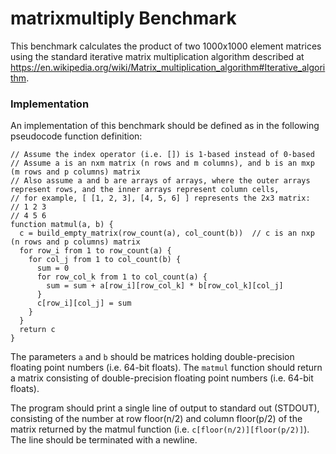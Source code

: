 # matrixmultiply Benchmark

This benchmark calculates the product of two 1000x1000 element matrices using the standard iterative matrix multiplication algorithm described at https://en.wikipedia.org/wiki/Matrix_multiplication_algorithm#Iterative_algorithm.

### Implementation

An implementation of this benchmark should be defined as in the following pseudocode function definition:

```
// Assume the index operator (i.e. []) is 1-based instead of 0-based
// Assume a is an nxm matrix (n rows and m columns), and b is an mxp (m rows and p columns) matrix
// Also assume a and b are arrays of arrays, where the outer arrays represent rows, and the inner arrays represent column cells,
// for example, [ [1, 2, 3], [4, 5, 6] ] represents the 2x3 matrix:
// 1 2 3
// 4 5 6
function matmul(a, b) {
  c = build_empty_matrix(row_count(a), col_count(b))  // c is an nxp (n rows and p columns) matrix
  for row_i from 1 to row_count(a) {
    for col_j from 1 to col_count(b) {
      sum = 0
      for row_col_k from 1 to col_count(a) {
        sum = sum + a[row_i][row_col_k] * b[row_col_k][col_j]
      }
      c[row_i][col_j] = sum
    }
  }
  return c
}
```

The parameters `a` and `b` should be matrices holding double-precision floating point numbers (i.e. 64-bit floats). The `matmul` function should return a matrix consisting of double-precision floating point numbers (i.e. 64-bit floats).

The program should print a single line of output to standard out (STDOUT), consisting of the number at row floor(n/2) and column floor(p/2) of the matrix returned by the matmul function (i.e. `c[floor(n/2)][floor(p/2)]`). The line should be terminated with a newline.